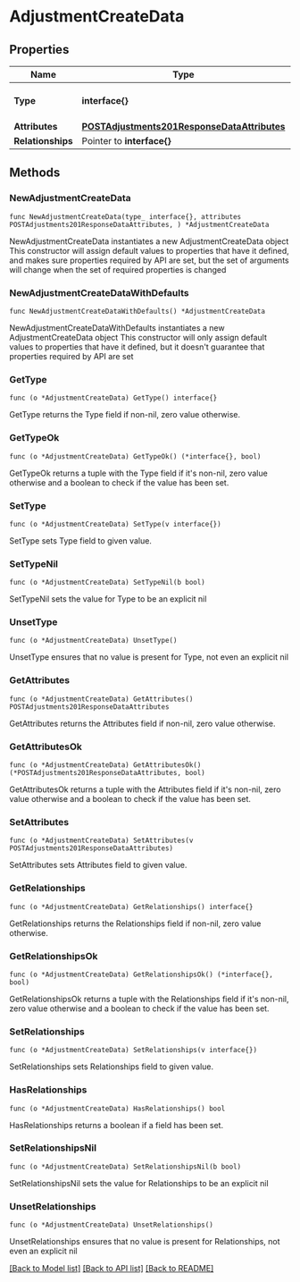 # AdjustmentCreateData

## Properties

Name | Type | Description | Notes
------------ | ------------- | ------------- | -------------
**Type** | **interface{}** | The resource&#39;s type | 
**Attributes** | [**POSTAdjustments201ResponseDataAttributes**](POSTAdjustments201ResponseDataAttributes.md) |  | 
**Relationships** | Pointer to **interface{}** |  | [optional] 

## Methods

### NewAdjustmentCreateData

`func NewAdjustmentCreateData(type_ interface{}, attributes POSTAdjustments201ResponseDataAttributes, ) *AdjustmentCreateData`

NewAdjustmentCreateData instantiates a new AdjustmentCreateData object
This constructor will assign default values to properties that have it defined,
and makes sure properties required by API are set, but the set of arguments
will change when the set of required properties is changed

### NewAdjustmentCreateDataWithDefaults

`func NewAdjustmentCreateDataWithDefaults() *AdjustmentCreateData`

NewAdjustmentCreateDataWithDefaults instantiates a new AdjustmentCreateData object
This constructor will only assign default values to properties that have it defined,
but it doesn't guarantee that properties required by API are set

### GetType

`func (o *AdjustmentCreateData) GetType() interface{}`

GetType returns the Type field if non-nil, zero value otherwise.

### GetTypeOk

`func (o *AdjustmentCreateData) GetTypeOk() (*interface{}, bool)`

GetTypeOk returns a tuple with the Type field if it's non-nil, zero value otherwise
and a boolean to check if the value has been set.

### SetType

`func (o *AdjustmentCreateData) SetType(v interface{})`

SetType sets Type field to given value.


### SetTypeNil

`func (o *AdjustmentCreateData) SetTypeNil(b bool)`

 SetTypeNil sets the value for Type to be an explicit nil

### UnsetType
`func (o *AdjustmentCreateData) UnsetType()`

UnsetType ensures that no value is present for Type, not even an explicit nil
### GetAttributes

`func (o *AdjustmentCreateData) GetAttributes() POSTAdjustments201ResponseDataAttributes`

GetAttributes returns the Attributes field if non-nil, zero value otherwise.

### GetAttributesOk

`func (o *AdjustmentCreateData) GetAttributesOk() (*POSTAdjustments201ResponseDataAttributes, bool)`

GetAttributesOk returns a tuple with the Attributes field if it's non-nil, zero value otherwise
and a boolean to check if the value has been set.

### SetAttributes

`func (o *AdjustmentCreateData) SetAttributes(v POSTAdjustments201ResponseDataAttributes)`

SetAttributes sets Attributes field to given value.


### GetRelationships

`func (o *AdjustmentCreateData) GetRelationships() interface{}`

GetRelationships returns the Relationships field if non-nil, zero value otherwise.

### GetRelationshipsOk

`func (o *AdjustmentCreateData) GetRelationshipsOk() (*interface{}, bool)`

GetRelationshipsOk returns a tuple with the Relationships field if it's non-nil, zero value otherwise
and a boolean to check if the value has been set.

### SetRelationships

`func (o *AdjustmentCreateData) SetRelationships(v interface{})`

SetRelationships sets Relationships field to given value.

### HasRelationships

`func (o *AdjustmentCreateData) HasRelationships() bool`

HasRelationships returns a boolean if a field has been set.

### SetRelationshipsNil

`func (o *AdjustmentCreateData) SetRelationshipsNil(b bool)`

 SetRelationshipsNil sets the value for Relationships to be an explicit nil

### UnsetRelationships
`func (o *AdjustmentCreateData) UnsetRelationships()`

UnsetRelationships ensures that no value is present for Relationships, not even an explicit nil

[[Back to Model list]](../README.md#documentation-for-models) [[Back to API list]](../README.md#documentation-for-api-endpoints) [[Back to README]](../README.md)


